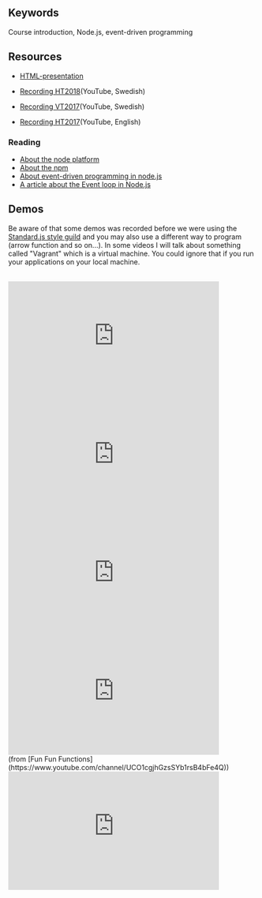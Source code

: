 ## Keywords
Course introduction, Node.js, event-driven programming

## Resources
- [HTML-presentation](https://rawgit.com/1dv023/syllabus/master/lectures/00/index.html#/)

- [Recording HT2018](https://youtu.be/TValA-4I9k0?t=690)(YouTube, Swedish)

- [Recording VT2017](https://youtu.be/PhKOsEWIxLE)(YouTube, Swedish)
- [Recording HT2017](https://youtu.be/-VNBkxyZPiQ?t=890)(YouTube, English)


### Reading
- [About the node platform](https://github.com/CS-LNU-Learning-Objects/the-node-platform/blob/master/the-node-platform.md)
- [About the npm](https://github.com/CS-LNU-Learning-Objects/the-node-platform/blob/master/npm.md)
- [About event-driven programming in node.js](https://github.com/CS-LNU-Learning-Objects/the-node-platform/blob/master/eventdriven-programming.md)
- [A article about the Event loop in Node.js](https://blog.risingstack.com/node-js-at-scale-understanding-node-js-event-loop/)

## Demos
Be aware of that some demos was recorded before we were using the [Standard.js style guild](https://standardjs.com/) and you may also use a different way to program (arrow function and so on...). In some videos I will talk about something called "Vagrant" which is a virtual machine. You could ignore that if you run your applications on your local machine.
<br>
<br>
<iframe width="427" height="240" src="https://www.youtube.com/embed/K7EVY58VH9g" frameborder="0" allowfullscreen></iframe>
<br />
<iframe width="427" height="240" src="https://www.youtube.com/embed/XKCf8pFo5Cw" frameborder="0" allowfullscreen></iframe>
<br />
<iframe width="427" height="240" src="https://www.youtube.com/embed/KUNdayQVXcA" frameborder="0" allowfullscreen></iframe>
<br>
<iframe src="https://www.youtube.com/embed/568g8hxJJp4?ecver=2" width="427" height="240" frameborder="0" allowfullscreen></iframe><br>
(from [Fun Fun Functions](https://www.youtube.com/channel/UCO1cgjhGzsSYb1rsB4bFe4Q))
<br>
<iframe width="427" height="240" src="https://www.youtube.com/embed/DbQ6KlWkuF0" frameborder="0" allowfullscreen></iframe>
